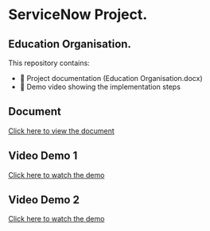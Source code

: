# ServiceNow Project.
## Education Organisation.

This repository contains:
- 📄 Project documentation (Education Organisation.docx)
- 🎥 Demo video showing the implementation steps

## Document
[Click here to view the document](https://github.com/Sivanesh0102/Laptop-Catalog/blob/main/Eduaction%20Organisation.docx)

## Video Demo 1
[Click here to watch the demo](https://github.com/Sivanesh0102/Laptop-Catalog/blob/main/Education%20Organisation1.mp4)
## Video Demo 2
[Click here to watch the demo](https://github.com/Sivanesh0102/Laptop-Catalog/blob/main/Education%20Organisation2.mp4)
